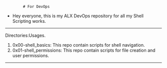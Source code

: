 			# For DevOps 
- Hey everyone, this is my ALX DevOps repository for all my Shell Scripting works.

---
Directories:Usages.
1. 0x00-shell_basics: This repo contain scripts for shell navigation.
2. 0x01-shell_permissions: This repo contain scripts for file creation and user permissions.
---
